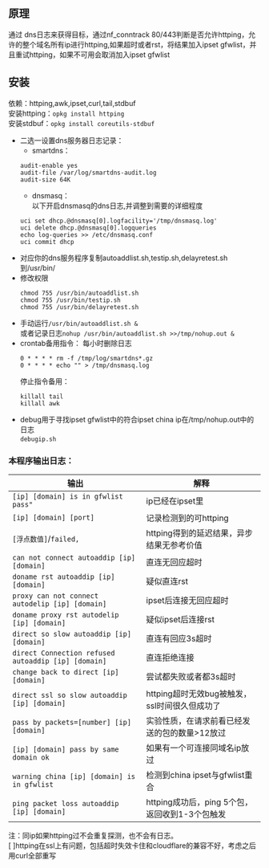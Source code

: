 ## 原理
通过 dns日志来获得目标，通过nf_conntrack 80/443判断是否允许httping，允许的整个域名所有ip进行httping,如果超时或者rst，将结果加入ipset gfwlist，并且重试httping，如果不可用会取消加入ipset gfwlist</br>
## 安装
依赖：httping,awk,ipset,curl,tail,stdbuf
</br>
安装httping：`opkg install httping`<br>
安装stdbuf：`opkg install coreutils-stdbuf`
</br>
- 二选一设置dns服务器日志记录：
  - smartdns：
  ```
  audit-enable yes
  audit-file /var/log/smartdns-audit.log
  audit-size 64K
  ```
  - dnsmasq：</br>
  以下开启dnsmasq的dns日志,并调整到需要的详细程度
  ```
  uci set dhcp.@dnsmasq[0].logfacility='/tmp/dnsmasq.log'
  uci delete dhcp.@dnsmasq[0].logqueries
  echo log-queries >> /etc/dnsmasq.conf
  uci commit dhcp
  ```
- 对应你的dns服务程序复制autoaddlist.sh,testip.sh,delayretest.sh到/usr/bin/
- 修改权限
  ```
  chmod 755 /usr/bin/autoaddlist.sh
  chmod 755 /usr/bin/testip.sh
  chmod 755 /usr/bin/delayretest.sh
  ```
- 手动运行`/usr/bin/autoaddlist.sh &`<br>
  或者记录日志`nohup /usr/bin/autoaddlist.sh >>/tmp/nohup.out &`
- crontab备用指令：
  每小时删除日志
  ```
  0 * * * * rm -f /tmp/log/smartdns*.gz
  0 * * * * echo "" > /tmp/dnsmasq.log
  ```
  停止指令备用：
  ```
  killall tail
  killall awk
  ```
- debug用于寻找ipset gfwlist中的符合ipset china ip在/tmp/nohup.out中的日志<br>
  `debugip.sh`
### 本程序输出日志：

|输出|解释
| -|-
| `[ip] [domain] is in gfwlist pass"` | ip已经在ipset里
| `[ip] [domain] [port]` | 记录检测到的可httping
| `[浮点数值]`/`failed,` | httping得到的延迟结果，异步结果无参考价值
| `can not connect autoaddip [ip] [domain]` | 直连无回应超时
| `doname rst autoaddip [ip] [domain]` | 疑似直连rst
| `proxy can not connect autodelip [ip] [domain]` | ipset后连接无回应超时
| `doname proxy rst autodelip [ip] [domain]` | 疑似ipset后连接rst
| `direct so slow autoaddip [ip] [domain]` | 直连有回应3s超时
| `direct Connection refused autoaddip [ip] [domain]` | 直连拒绝连接
| `change back to direct [ip] [domain]` | 尝试都失败或者都3s超时
| `direct ssl so slow autoaddip [ip] [domain]` | httping超时无效bug被触发，ssl时间很久但成功了
| `pass by packets=[number] [ip] [domain]` | 实验性质，在请求前看已经发送的包的数量>12放过
| `[ip] [domain] pass by same domain ok` | 如果有一个可连接同域名ip放过
| `warning china [ip] [domain] is in gfwlist` | 检测到china ipset与gfwlist重合
| `ping packet loss autoaddip [ip] [domain]` | httping成功后，ping 5个包，返回收到1-3个包触发

注：同ip如果httping过不会重复探测，也不会有日志。</br>
[ ]httping在ssl上有问题，包括超时失效卡住和cloudflare的兼容不好，考虑之后用curl全部重写
